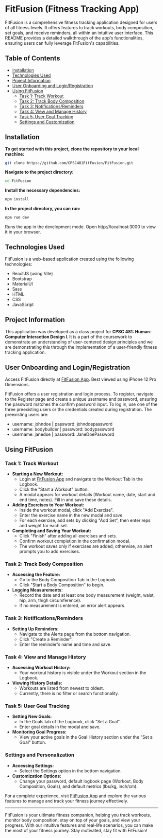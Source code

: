 # FitFusion (Fitness Tracking App)

FitFusion is a comprehensive fitness tracking application designed for users of all fitness levels. It offers features to track workouts, body composition, set goals, and receive reminders, all within an intuitive user interface. This README provides a detailed walkthrough of the app's functionalities, ensuring users can fully leverage FitFusion's capabilities.

## Table of Contents
- [Installation](#installation)
- [Technologies Used](#technologies-used)
- [Project Information](#project-information)
- [User Onboarding and Login/Registration](#user-onboarding-and-loginregistration)
- [Using FitFusion](#using-fitfusion)
  - [Task 1: Track Workout](#task-1-track-workout)
  - [Task 2: Track Body Composition](#task-2-track-body-composition)
  - [Task 3: Notifications/Reminders](#task-3-notificationsreminders)
  - [Task 4: View and Manage History](#task-4-view-and-manage-history)
  - [Task 5: User Goal Tracking](#task-5-user-goal-tracking)
  - [Settings and Customization](#settings-and-customization)

## Installation

**To get started with this project, clone the repository to your local machine:**
```bash
git clone https://github.com/CPSC481FitFusion/FitFusion.git
```
**Navigate to the project directory:**
```bash
cd FitFusion
```
**Install the necessary dependencies:**
```bash
npm install
```
**In the project directory, you can run:**
```bash
npm run dev
```
Runs the app in the development mode.
Open http://localhost:3000 to view it in your browser.

## Technologies Used

FitFusion is a web-based application created using the following technologies:
- ReactJS (using Vite)
- Bootstrap
- MaterialUI
- Sass
- HTML
- CSS
- JavaScript

## Project Information

This application was developed as a class project for **CPSC 481: Human-Computer Interaction Design I**. It is a part of the coursework to demonstrate an understanding of user-centered design principles and we are demonstrating this through the implementation of a user-friendly fitness tracking application.

## User Onboarding and Login/Registration
Access FitFusion directly at [FitFusion App](https://cpsc481fitfusion.netlify.app/). Best viewed using iPhone 12 Pro Dimensions.

FitFusion offers a user registration and login process. To register, navigate to the Register page and create a unique username and password, ensuring the password matches the confirm password input. To log in, use one of the three preexisting users or the credentials created during registration. The preexisting users are:

- username: johndoe | password: johndoepassword
- username: bodybuilder | password: bodypassword
- username: janedoe | password: JaneDoePassword
## Using FitFusion

### Task 1: Track Workout
- **Starting a New Workout:** 
  - Login at [FitFusion App](https://cpsc481fitfusion.netlify.app/) and navigate to the Workout Tab in the Logbook.
  - Click the "Start a Workout" button.
  - A modal appears for workout details (Workout name, date, start and end time, notes). Fill in and save these details.
- **Adding Exercises to Your Workout:** 
  - Inside the workout modal, click "Add Exercise".
  - Enter the exercise name in the new modal and save.
  - For each exercise, add sets by clicking "Add Set", then enter reps and weight for each set.
- **Completing and Saving Your Workout:** 
  - Click "Finish" after adding all exercises and sets.
  - Confirm workout completion in the confirmation modal. 
  - The workout saves only if exercises are added; otherwise, an alert prompts you to add exercises.

### Task 2: Track Body Composition
- **Accessing the Feature:** 
  - Go to the Body Composition Tab in the Logbook.
  - Click "Start a Body Composition" to begin.
- **Logging Measurements:** 
  - Record the date and at least one body measurement (weight, waist, hip, arm, thigh circumference).
  - If no measurement is entered, an error alert appears.

### Task 3: Notifications/Reminders
- **Setting Up Reminders:** 
  - Navigate to the Alerts page from the bottom navigation.
  - Click "Create a Reminder".
  - Enter the reminder's name and time and save.

### Task 4: View and Manage History
- **Accessing Workout History:** 
  - Your workout history is visible under the Workout section in the Logbook.
- **Viewing History Details:** 
  - Workouts are listed from newest to oldest.
  - Currently, there is no filter or search functionality.

### Task 5: User Goal Tracking
- **Setting New Goals:** 
  - In the Goals tab of the Logbook, click "Set a Goal".
  - Enter goal details in the modal and save.
- **Monitoring Goal Progress:** 
  - View your active goals in the Goal History section under the "Set a Goal" button.

### Settings and Personalization
- **Accessing Settings:** 
  - Select the Settings option in the bottom navigation.
- **Customization Options:** 
  - Change your password, default logbook page (Workout, Body Composition, Goals), and default metrics (lbs/kg, inch/cm).

For a complete experience, visit [FitFusion App](https://cpsc481fitfusion.netlify.app/) and explore the various features to manage and track your fitness journey effectively.

---

FitFusion is your ultimate fitness companion, helping you track workouts, monitor body composition, stay on top of your goals, and view your progress. With our intuitive features and real-life scenarios, you can make the most of your fitness journey. Stay motivated, stay fit with FitFusion!
